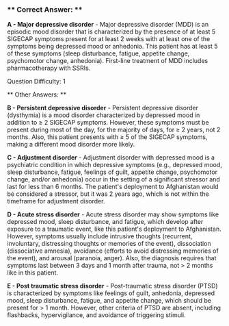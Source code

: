 ### ** Correct Answer: **

**A - Major depressive disorder** - Major depressive disorder (MDD) is an episodic mood disorder that is characterized by the presence of at least 5 SIGECAP symptoms present for at least 2 weeks with at least one of the symptoms being depressed mood or anhedonia. This patient has at least 5 of these symptoms (sleep disturbance, fatigue, appetite change, psychomotor change, anhedonia). First-line treatment of MDD includes pharmacotherapy with SSRIs.

Question Difficulty: 1

** Other Answers: **

**B - Persistent depressive disorder** - Persistent depressive disorder (dysthymia) is a mood disorder characterized by depressed mood in addition to ≥ 2 SIGECAP symptoms. However, these symptoms must be present during most of the day, for the majority of days, for ≥ 2 years, not 2 months. Also, this patient presents with ≥ 5 of the SIGECAP symptoms, making a different mood disorder more likely.

**C - Adjustment disorder** - Adjustment disorder with depressed mood is a psychiatric condition in which depressive symptoms (e.g., depressed mood, sleep disturbance, fatigue, feelings of guilt, appetite change, psychomotor change, and/or anhedonia) occur in the setting of a significant stressor and last for less than 6 months. The patient's deployment to Afghanistan would be considered a stressor, but it was 2 years ago, which is not within the timeframe for adjustment disorder.

**D - Acute stress disorder** - Acute stress disorder may show symptoms like depressed mood, sleep disturbance, and fatigue, which develop after exposure to a traumatic event, like this patient's deployment to Afghanistan. However, symptoms usually include intrusive thoughts (recurrent, involuntary, distressing thoughts or memories of the event), dissociation (dissociative amnesia), avoidance (efforts to avoid distressing memories of the event), and arousal (paranoia, anger). Also, the diagnosis requires that symptoms last between 3 days and 1 month after trauma, not > 2 months like in this patient.

**E - Post traumatic stress disorder** - Post-traumatic stress disorder (PTSD) is characterized by symptoms like feelings of guilt, anhedonia, depressed mood, sleep disturbance, fatigue, and appetite change, which should be present for > 1 month. However, other criteria of PTSD are absent, including flashbacks, hypervigilance, and avoidance of triggering stimuli.


